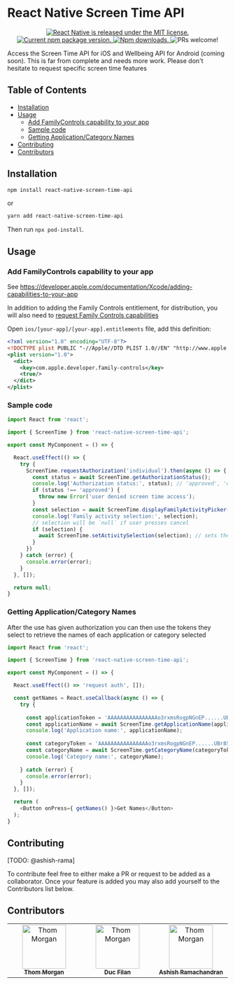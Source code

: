 # React Native Screen Time API <!-- omit in toc -->

<p align="center">
  <a href="https://github.com/facebook/react-native/blob/HEAD/LICENSE">
    <img src="https://img.shields.io/badge/license-MIT-blue.svg" alt="React Native is released under the MIT license." />
  </a>
  <a href="https://www.npmjs.org/package/react-native-screen-time-api">
    <img src="https://img.shields.io/npm/v/react-native-screen-time-api?color=brightgreen&label=npm%20package" alt="Current npm package version." />
  </a>
  <a href="https://www.npmjs.org/package/react-native-screen-time-api">
    <img src="https://img.shields.io/npm/dt/react-native-screen-time-api" alt="Npm downloads." />
  </a>
  <img src="https://img.shields.io/badge/PRs-welcome-brightgreen.svg" alt="PRs welcome!" />
</p>

Access the Screen Time API for iOS and Wellbeing API for Android (coming soon). This is far from complete and needs more work. Please don't hesitate to request specific screen time features

## Table of Contents <!-- omit in toc -->

- [Installation](#installation)
- [Usage](#usage)
  - [Add FamilyControls capability to your app](#add-familycontrols-capability-to-your-app)
  - [Sample code](#sample-code)
  - [Getting Application/Category Names](#getting-applicationcategory-names)
- [Contributing](#contributing)
- [Contributors](#contributors)

## Installation

```sh
npm install react-native-screen-time-api
```

or

```sh
yarn add react-native-screen-time-api
```

Then run `npx pod-install`.

## Usage

### Add FamilyControls capability to your app
See https://developer.apple.com/documentation/Xcode/adding-capabilities-to-your-app

In addition to adding the Family Controls entitlement, for distribution, you will also need to [request Family Controls capabilities](https://developer.apple.com/contact/request/family-controls-distribution)


Open `ios/[your-app]/[your-app].entitlements` file, add this definition:
```xml
<?xml version="1.0" encoding="UTF-8"?>
<!DOCTYPE plist PUBLIC "-//Apple//DTD PLIST 1.0//EN" "http://www.apple.com/DTDs/PropertyList-1.0.dtd">
<plist version="1.0">
  <dict>
    <key>com.apple.developer.family-controls</key>
    <true/>
  </dict>
</plist>
```

### Sample code
```typescript
import React from 'react';

import { ScreenTime } from 'react-native-screen-time-api';

export const MyComponent = () => {

  React.useEffect(() => {
    try {
      ScreenTime.requestAuthorization('individual').then(async () => {
        const status = await ScreenTime.getAuthorizationStatus();
        console.log('Authorization status:', status); // 'approved', 'denied', or 'notDetermined'
        if (status !== 'approved') {
          throw new Error('user denied screen time access');
        }
        const selection = await ScreenTime.displayFamilyActivityPicker();
        console.log('Family activity selection:', selection);
        // selection will be `null` if user presses cancel
        if (selection) {
          await ScreenTime.setActivitySelection(selection); // sets the shields
        }
      })
    } catch (error) {
      console.error(error);
    }
  }, []);

  return null;
}
```

### Getting Application/Category Names

After the use has given authorization you can then use the tokens they select to retrieve the names of each application or category selected

```typescript
import React from 'react';

import { ScreenTime } from 'react-native-screen-time-api';

export const MyComponent = () => {

  React.useEffect(() => 'request auth', []);

  const getNames = React.useCallback(async () => {
    try {
  
      const applicationToken = 'AAAAAAAAAAAAAAAAo3rxmsRogpNGnEP......UBr8SOGINQYN3mAXMOBCZzZ08uk92uvCcnVmkDaBo4Fps=';
      const applicationName = await ScreenTime.getApplicationName(applicationToken);
      console.log('Application name:', applicationName);
  
      const categoryToken = 'AAAAAAAAAAAAAAAAo3rxmsRogpNGnEP......UBr8SOGINQYN3mAXMOBCZzZ08uk92uvCcnVmkDaBo4Fps=';
      const categoryName = await ScreenTime.getCategoryName(categoryToken);
      console.log('Category name:', categoryName);
      
    } catch (error) {
      console.error(error);
    }
  }, []);

  return (
    <Button onPress={ getNames() }>Get Names</Button>
  );
}
```

## Contributing

[TODO: @ashish-rama]

To contribute feel free to either make a PR or request to be added as a collaborator. Once your feature is added you may also add yourself to the Contributors list below.

## Contributors

<!-- ALL-CONTRIBUTORS-LIST:START - Do not remove or modify this section -->
<!-- prettier-ignore-start -->
<!-- markdownlint-disable -->
<table>
  <tbody>
    <tr>
      <td align="center" valign="top" width="14.28%">
        <a href="https://github.com/noodleofdeath">
          <img src="https://avatars.githubusercontent.com/u/14790443?v=4" width="100px;" alt="Thom Morgan"/><br />
          <sub>
            <b>Thom Morgan</b>
          </sub>
        </a>
      </td>
      <td align="center" valign="top" width="14.28%">
        <a href="https://github.com/ducfilan">
          <img src="https://avatars.githubusercontent.com/u/1677524?v=4" width="100px;" alt="Thom Morgan"/><br />
          <sub>
            <b>Duc Filan</b>
          </sub>
        </a>
      </td>
      <td align="center" valign="top" width="14.28%">
        <a href="https://github.com/ashish-rama">
          <img src="https://avatars.githubusercontent.com/u/11560399?v=4" width="100px;" alt="Thom Morgan"/><br />
          <sub>
            <b>Ashish Ramachandran</b>
          </sub>
        </a>
      </td>
    </tr>
  </tbody>
</table>